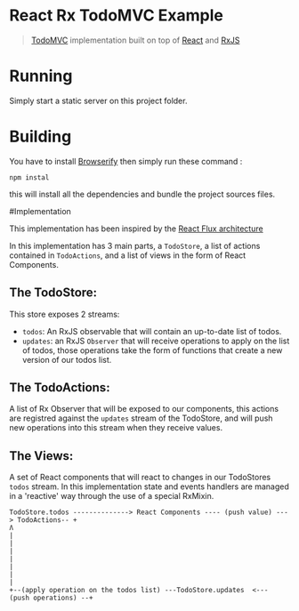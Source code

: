 # React Rx TodoMVC Example

> [TodoMVC](http://todomvc.com/) implementation built on top of [React](http://facebook.github.io/react/) and [RxJS](https://github.com/Reactive-Extensions/RxJS)

# Running

Simply start a static server on this project folder.

# Building

You have to install [Browserify](http://browserify.org/) then simply run these command :
```
npm instal
```
this will install all the dependencies and bundle the project sources files.

#Implementation

This implementation has been inspired by the [React Flux architecture](https://github.com/facebook/react/tree/master/examples/todomvc-flux)

In this implementation has 3 main parts, a `TodoStore`, a list of actions contained in `TodoActions`, and a list of views in the form of React Components.

## The TodoStore:

This store exposes 2 streams: 
* `todos`: An RxJS observable that will contain an up-to-date list of todos. 
* `updates`: an RxJS `Observer` that will receive operations to apply on the list of todos, those operations take the form of functions that create a new version of our todos list.

## The TodoActions: 

A list of Rx Observer that will be exposed to our components, this actions are registred against the `updates` stream of the TodoStore, and will push new operations into this stream when they receive values.

## The Views:

A set of React components that will react to changes in our TodoStores `todos` stream.
In this implementation state and events handlers are managed in a 'reactive' way through the use of a special RxMixin.


```
TodoStore.todos --------------> React Components ---- (push value) ---> TodoActions-- + 
Ʌ                                                                                     |
|                                                                                     |
|                                                                                     |
|                                                                                     |
+--(apply operation on the todos list) ---TodoStore.updates  <--- (push operations) --+
```

                                
